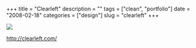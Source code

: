 +++
title = "Clearleft"
description = ""
tags = ["clean", "portfolio"]
date = "2008-02-18"
categories = ["design"]
slug = "clearleft"
+++


 

  <div id="screens-thumbs" class="clearfix">
    <div class="txt-center" id="design-submission"><a href="http://clearleft.com/"><img id='bluga-thumbnail-917' class='bluga-thumbnail large' src='/media/bluga/
wt47f279d9195ba_0.jpg'/></a></div>  
  </div>   
<p><a href="http://clearleft.com/">http://clearleft.com/</a></p>




